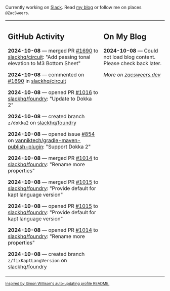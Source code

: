 Currently working on [Slack](https://slack.com/). Read [my blog](https://zacsweers.dev/) or follow me on places `@ZacSweers`.

<table><tr><td valign="top" width="60%">

## GitHub Activity
<!-- githubActivity starts -->
**2024-10-08** — merged PR [#1690](https://github.com/slackhq/circuit/pull/1690) to [slackhq/circuit](https://github.com/slackhq/circuit): "Add passing tonal elevation to M3 Bottom Sheet"

**2024-10-08** — commented on [#1690](https://github.com/slackhq/circuit/pull/1690#issuecomment-2400251787) in [slackhq/circuit](https://github.com/slackhq/circuit)

**2024-10-08** — opened PR [#1016](https://github.com/slackhq/foundry/pull/1016) to [slackhq/foundry](https://github.com/slackhq/foundry): "Update to Dokka 2"

**2024-10-08** — created branch `z/dokka2` on [slackhq/foundry](https://github.com/slackhq/foundry)

**2024-10-08** — opened issue [#854](https://github.com/vanniktech/gradle-maven-publish-plugin/issues/854) on [vanniktech/gradle-maven-publish-plugin](https://github.com/vanniktech/gradle-maven-publish-plugin): "Support Dokka 2"

**2024-10-08** — merged PR [#1014](https://github.com/slackhq/foundry/pull/1014) to [slackhq/foundry](https://github.com/slackhq/foundry): "Rename more properties"

**2024-10-08** — merged PR [#1015](https://github.com/slackhq/foundry/pull/1015) to [slackhq/foundry](https://github.com/slackhq/foundry): "Provide default for kapt language version"

**2024-10-08** — opened PR [#1015](https://github.com/slackhq/foundry/pull/1015) to [slackhq/foundry](https://github.com/slackhq/foundry): "Provide default for kapt language version"

**2024-10-08** — opened PR [#1014](https://github.com/slackhq/foundry/pull/1014) to [slackhq/foundry](https://github.com/slackhq/foundry): "Rename more properties"

**2024-10-08** — created branch `z/fixKaptLangVersion` on [slackhq/foundry](https://github.com/slackhq/foundry)
<!-- githubActivity ends -->
</td><td valign="top" width="40%">

## On My Blog
<!-- blog starts -->
**2024-10-08** — Could not load blog content. Please check back later.
<!-- blog ends -->
_More on [zacsweers.dev](https://zacsweers.dev/)_
</td></tr></table>

<sub><a href="https://simonwillison.net/2020/Jul/10/self-updating-profile-readme/">Inspired by Simon Willison's auto-updating profile README.</a></sub>